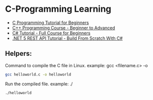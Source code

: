 # C-Programming Learning

* [C Programming Tutorial for Beginners](https://www.youtube.com/watch?v=KJgsSFOSQv0)
* [C++ Programming Course - Beginner to Advanced](https://www.youtube.com/watch?v=8jLOx1hD3_o&t=56828s)
* [C# Tutorial - Full Course for Beginners](https://www.youtube.com/watch?v=GhQdlIFylQ8&t=15294s)
* [.NET 5 REST API Tutorial - Build From Scratch With C#](https://www.youtube.com/watch?v=ZXdFisA_hOY&t=16266s)

## Helpers:

Command to compile the C file in Linux.
example: gcc <filename.c> -o <filename>

```bash
gcc helloworld.c -o helloworld
```

Run the compiled file.
example: ./<filename>

```bash
./helloworld
```
